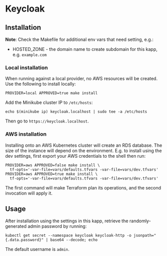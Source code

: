 # Keycloak

## Installation
**Note**: Check the Makefile for additional env vars that need setting, e.g.:
* HOSTED_ZONE - the domain name to create subdomain for this kapp, 
  e.g. `example.com`

### Local installation
When running against a local provider, no AWS resources will be created. Use
the following to install locally:
```
PROVIDER=local APPROVED=true make install
``` 

Add the Minikube cluster IP to `/etc/hosts`:
```
echo $(minikube ip) keycloak.localhost | sudo tee -a /etc/hosts
```

Then go to `https://keycloak.localhost`.

### AWS installation
Installing onto an AWS Kubernetes cluster will create an RDS database. The size
of the instance will depend on the environment. E.g. to install using the dev
settings, first export your AWS credentials to the shell then run:
```
PROVIDER=aws APPROVED=false make install \
  tf-opts='-var-file=vars/defaults.tfvars -var-file=vars/dev.tfvars'
PROVIDER=aws APPROVED=true make install \
  tf-opts='-var-file=vars/defaults.tfvars -var-file=vars/dev.tfvars'
```
The first command will make Terraform plan its operations, and the second 
invocation will apply it.

## Usage
After installation using the settings in this kapp, retrieve the 
randomly-generated admin password by running:
```
kubectl get secret --namespace keycloak keycloak-http -o jsonpath="{.data.password}" | base64 --decode; echo
```
The default username is `admin`.